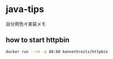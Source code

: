 # java-tips

自分用色々実装メモ

## how to start httpbin

```bash
docker run --rm -p 80:80 kennethreitz/httpbin
```